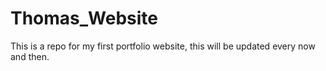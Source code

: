 # Thomas_Website
This is a repo for my first portfolio website, this will be updated every now and then. 
